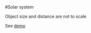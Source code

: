 #Solar system

Object size and distance are not to scale

See [demo](https://zaratam.github.io/solar-system/)
